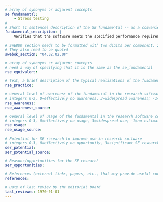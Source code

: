 ```yaml
---
# array of synonyms or adjacent concepts
se_fundamental:
    - Stress testing
#
# Short (1 sentence) description of the SE fundamental -- as a convenience
fundamental_description: |
    Verifies that the software meets the specified performance requirements. Stress testing is a special form of performance testing that exercises the software at maximum workload and beyond.

# SWEBOK section needs to be formatted with two digits per component, zero-filled so that they sort lexically as strings
# They also need to be quoted
swebok_section: "04.02.02.08"

# array of synonyms or adjacent concepts
# need a way of specifying that it is the same as the se_fundamental
rse_equivalent:

# Text, a brief description of the typical realizations of the fundamental, in RSE practice
rse_practice:

# General level of awareness of the fundamental in the research software community
# integers 0-3, 0=effectively no awareness, 3=widespread awareness; -1=no estimate
rse_awareness:
rse_awareness_source: 

# General level of usage of the fundamental in the research software community
# integers 0-3, 0=effectively no usage, 3=widespread use; -1=no estimate
rse_usage: 
rse_usage_source: 

# Potential for SE research to improve use in research software
# integers 0-3, 0=effectively no opportunity, 3=significant SE research beneficial; -1=no estimate
ser_potential: 
ser_potential_source: 

# Reasons/opportunities for the SE research
ser_opportunities: 

# References (external links, papers, etc., that may provide useful connections)
references:

# Date of last review by the editorial board
last_reviewed: 1970-01-01
---
```

